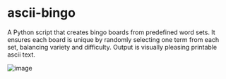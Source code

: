 # ascii-bingo
A Python script that creates bingo boards from predefined word sets. It ensures each board is unique by randomly selecting one term from each set, balancing variety and difficulty. Output is visually pleasing printable ascii text.


![image](https://github.com/JLansey/ascii-bingo/assets/4146681/5144747b-53db-4dc4-a1e4-f337a1ad7b05)
